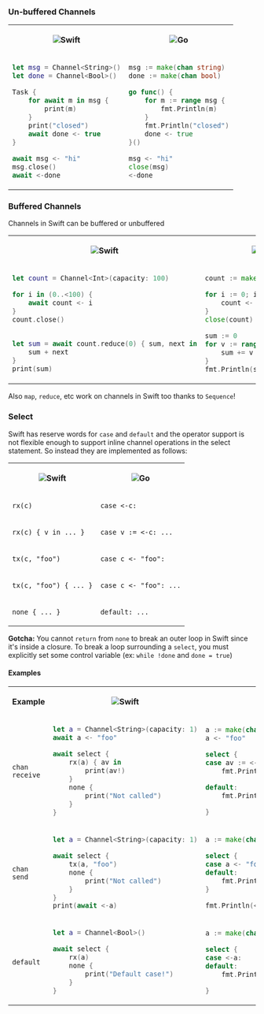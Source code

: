 
### Un-buffered Channels

<table>
<tr><th> 

![Swift](https://skillicons.dev/icons?i=swift)</th>
<th>
 
 ![Go](https://skillicons.dev/icons?i=go)</th>
</tr>
<tr style="vertical-align: top;"><td> 

```swift
let msg = Channel<String>()
let done = Channel<Bool>()

Task {
    for await m in msg {
        print(m)
    }
    print("closed")
    await done <- true
}

await msg <- "hi"
msg.close()
await <-done
```
</td><td>


```go
msg := make(chan string)
done := make(chan bool)

go func() {
    for m := range msg {
        fmt.Println(m)
    }
    fmt.Println("closed")
    done <- true
}()

msg <- "hi"
close(msg)
<-done
```
</td></tr>
</table>

### Buffered Channels

Channels in Swift can be buffered or unbuffered


<table>
<tr><th> 

![Swift](https://skillicons.dev/icons?i=swift)</th>
<th>
 
 ![Go](https://skillicons.dev/icons?i=go)</th>
</tr>
<tr style="vertical-align: top;"><td> 

```swift
let count = Channel<Int>(capacity: 100)

for i in (0..<100) {
    await count <- i
}
count.close()


let sum = await count.reduce(0) { sum, next in
    sum + next
}
print(sum)
```
</td><td>


```go
count := make(chan int, 100)

for i := 0; i < 100; i++ {
    count <- i
}
close(count)

sum := 0
for v := range count {
    sum += v
}
fmt.Println(sum)
```
</td></tr>
</table>

Also `map`, `reduce`, etc work on channels in Swift too thanks to `Sequence`!


### Select 

Swift has reserve words for `case` and `default` and the operator support is not flexible enough to support inline channel operations in the select statement. So instead they are implemented as follows: 

<table>
<tr><th> 

![Swift](https://skillicons.dev/icons?i=swift)</th>
<th>
 
 ![Go](https://skillicons.dev/icons?i=go)</th>
</tr>

<tr style="vertical-align: top;">
<td> 

`rx(c)`
</td><td>

`case <-c:`
</td>
</tr>

<tr>
<td> 

`rx(c) { v in ... }`
</td><td>

`case v := <-c: ...`
</td>
</tr>

<tr>
<td> 

`tx(c, "foo")`
</td><td>

`case c <- "foo":`
</td>
</tr>

<tr>
<td> 

`tx(c, "foo") { ... }`
</td><td>

`case c <- "foo": ...`
</td>
</tr>

<tr>
<td> 

`none { ... }`
</td><td>

`default: ...`
</td>
</tr>

</table>

**Gotcha:** You cannot `return` from `none` to break an outer loop in Swift since it's inside a closure. To break a loop surrounding a `select`, you must explicitly set some control variable (ex: `while !done` and `done = true`)

#### Examples

<table>
<tr>
<th> 
Example
<th> 

![Swift](https://skillicons.dev/icons?i=swift)
</th>
<th>
 
 ![Go](https://skillicons.dev/icons?i=go)
</th>
</tr>


<tr>
<td> 


`chan receive`
</td>
<td> 

```swift
let a = Channel<String>(capacity: 1)
await a <- "foo"

await select {
    rx(a) { av in
        print(av!)
    }
    none {
        print("Not called")
    }
}
```
</td><td>


```go
a := make(chan string, 1)
a <- "foo"

select {
case av := <-a:
    fmt.Println(av)

default:
    fmt.Println("Not called")

}
```
</td></tr>

<tr>
<td> 

`chan send`
</td>
<td> 

```swift
let a = Channel<String>(capacity: 1)

await select {
    tx(a, "foo")
    none {
        print("Not called")
    }
}
print(await <-a)

```
</td><td>


```go
a := make(chan string, 1)

select {
case a <- "foo":
default:
    fmt.Println("Not called")
}

fmt.Println(<-a)

```
</td></tr>

<tr>
<td> 

`default`
</td>
<td> 

```swift
let a = Channel<Bool>()

await select {
    rx(a)
    none {
        print("Default case!")
    }
}
```
</td><td>


```go
a := make(chan bool)

select {
case <-a:
default:
    fmt.Println("Default case!")

}
```
</td></tr>
</table> 
